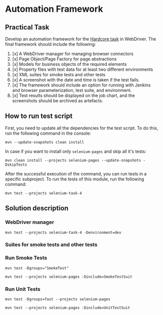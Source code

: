 # Automation Framework

## Practical Task
Develop an automation framework for the [Hardcore task](selenium-task-4) in WebDriver.
The final framework should include the following:

1. [x] A WebDriver manager for managing browser connectors
2. [x] Page Object/Page Factory for page abstractions
3. [x] Models for business objects of the required elements
4. [x] Property files with test data for at least two different environments
5. [x] XML suites for smoke tests and other tests
6. [x] A screenshot with the date and time is taken if the test fails.
7. [x] The framework should include an option for running with Jenkins and browser parameterization, test suite, and environment.
8. [x] Test results should be displayed on the job chart, and the screenshots should be archived as artefacts.

## How to run test script

First, you need to update all the dependencies for the test script. To do this, run the following command in the console:
```shell
mvn --update-snapshots clean install
```
In case if you want to install only `selenium-pages` and skip all it's tests:
```shell
mvn clean install --projects selenium-pages --update-snapshots -DskipTests
```
After the successful execution of the command, you can run tests in a specific subproject. To run the tests of this module, run the following command:
```shell
mvn test --projects selenium-task-4
```


## Solution description

### WebDriver manager

```shell
mvn test --projects selenium-task-4 -Denvironment=dev
```
### Suites for smoke tests and other tests

### Run Smoke Tests

```shell
mvn test -Dgroups="SmokeTest"
```

```shell
mvn test --projects selenium-pages -Dinclude=SmokeTestSuit
```

### Run Unit Tests

```shell
mvn test -Dgroups=fast --projects selenium-pages
```

```shell
mvn test --projects selenium-pages -Dinclude=UnitTestSuit
```
